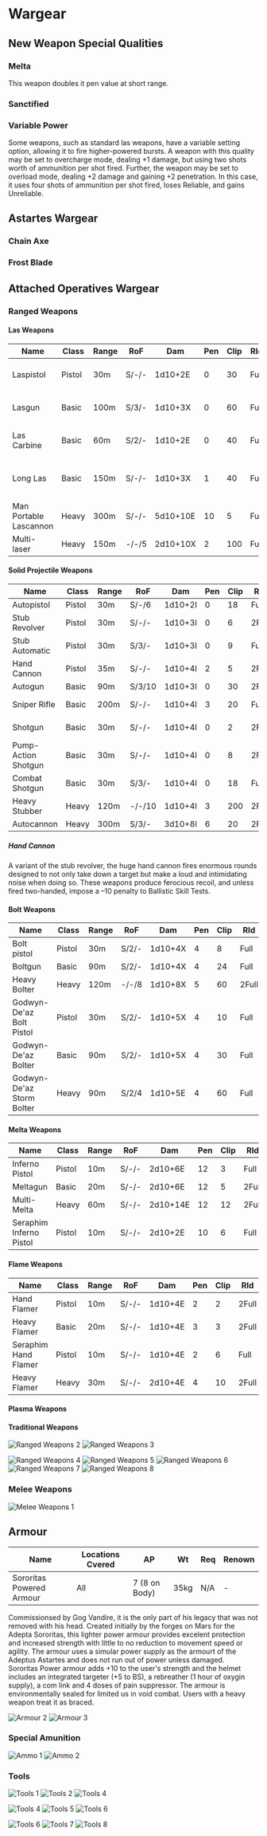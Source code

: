 # Wargear

## New Weapon Special Qualities

### Melta
This weapon doubles it pen value at short range.

### Sanctified

### Variable Power
Some weapons, such as standard las weapons, have a variable setting option, allowing it to fire higher-powered bursts. A weapon with this quality may be set to overcharge mode, dealing +1 damage, but using two shots worth of ammunition per shot fired. Further, the weapon may be set to overload mode, dealing +2 damage and gaining +2 penetration. In this case, it uses four shots of ammunition per shot fired, loses Reliable, and gains Unreliable.

## Astartes Wargear

### Chain Axe

### Frost Blade

## Attached Operatives Wargear

### Ranged Weapons
#### Las Weapons
|           Name           |  Class | Range |  RoF  |    Dam   | Pen | Clip |  Rld |               Special              |   Wt  |      Req     |     Renown    |
| ------------------------ | ------ | ----- | ----- | -------- | --- | ---- | ---- | ---------------------------------- | ----- | ------------ | ------------- |
| Laspistol                | Pistol |   30m | S/-/- |  1d10+2E |   0 |   30 | Full |           Variable Power, Reliable | 1.5kg |       2      |       -       |
| Lasgun                   |  Basic |  100m | S/3/- |  1d10+3X |   0 |   60 | Full |           Variable Power, Reliable |   4kg |       3      |       -       |
| Las Carbine              |  Basic |   60m | S/2/- |  1d10+2E |   0 |   40 | Full |           Variable Power, Reliable |  3kg  |       3      |       -       |
| Long Las                 |  Basic |  150m | S/-/- |  1d10+3X |   1 |   40 | Full | Variable Power, Accurate, Reliable | 4.5kg |       5      |       -       |
| Man Portable Lascannon   |  Heavy |  300m | S/-/- | 5d10+10E |  10 |    5 | Full |                                    |  55kg |      20      | Distinguished |
| Multi-laser              |  Heavy |  150m | -/-/5 | 2d10+10X |   2 |  100 | Full |                           Reliable |  35kg |      20.     |     Respected |


#### Solid Projectile Weapons
|           Name           |  Class | Range |   RoF  |    Dam   | Pen | Clip |   Rld |       Special      |   Wt  |      Req     |     Renown    |
| ------------------------ | ------ | ----- | ------ | -------- | --- | ---- | ----- | ------------------ | ----- | ------------ | ------------- |
| Autopistol               | Pistol |   30m |  S/-/6 |  1d10+2I |   0 |   18 |  Full |                    | 2.5kg |       2      |       -       |
| Stub Revolver            | Pistol |   30m |  S/-/- |  1d10+3I |   0 |    6 | 2Full |           Reliable |  1kg  |       1      |       -       |
| Stub Automatic           | Pistol |   30m |  S/3/- |  1d10+3I |   0 |    9 |  Full |                    | 1.5kg |       1      |       -       |
| Hand Cannon              | Pistol |   35m |  S/-/- |  1d10+4I |   2 |    5 | 2Full |                    |   5kg |       2      |       -       |
| Autogun                  |  Basic |   90m | S/3/10 |  1d10+3I |   0 |   30 | 2Full |                    | 3.5kg |       3      |       -       |
| Sniper Rifle             |  Basic |  200m |  S/-/- |  1d10+4I |   3 |   20 |  Full | Accurate, Reliable |   5kg |       5      |       -       |
| Shotgun                  |  Basic |   30m |  S/-/- |  1d10+4I |   0 |    2 | 2Full |  Scatter, Reliable |   5kg |       2      |       -       |
| Pump-Action Shotgun      |  Basic |   30m |  S/-/- |  1d10+4I |   0 |    8 | 2Full |            Scatter |   5kg |       2      |       -       |
| Combat Shotgun           |  Basic |   30m |  S/3/- |  1d10+4I |   0 |   18 |  Full |            Scatter | 6.5kg |       3      |       -       |
| Heavy Stubber            |  Heavy |  120m | -/-/10 |  1d10+4I |   3 |  200 | 2Full |                    |  35kg |       6      |       -       |
| Autocannon               |  Heavy |  300m | S/3/- |   3d10+8I |   6 |   20 | 2Full |           Reliable |  40kg |      20      | Distinguished |

##### Hand Cannon
A variant of the stub revolver, the huge hand cannon fires enormous rounds designed to not only take down a target but make a loud and intimidating noise when
doing so. These weapons produce ferocious recoil, and unless fired two-handed, impose a –10 penalty to Ballistic Skill Tests.

#### Bolt Weapons
|            Name           |  Class | Range |  RoF  |    Dam   | Pen | Clip |  Rld  |          Special         |   Wt  |      Req     |     Renown    |
| ------------------------- | ------ | ----- | ----- | -------- | --- | ---- | ----- | ------------------------ | ----- | ------------ | ------------- |
| Bolt pistol               | Pistol |   30m | S/2/- |  1d10+4X |   4 |    8 |  Full |                  Tearing | 3.5kg |       4      |        -      |
| Boltgun                   |  Basic |   90m | S/2/- |  1d10+4X |   4 |   24 |  Full |                  Tearing |   7kg |       4      |        -      |
| Heavy Bolter              |  Heavy |  120m | -/-/8 |  1d10+8X |   5 |   60 | 2Full |                  Tearing |  40kg |      20.     |     Respected |
| Godwyn-De'az Bolt Pistol  | Pistol |  30m  | S/2/- |  1d10+5X |   4 |   10 |  Full |        Tearing, Reliable |   3kg |       4      |     Respected |
| Godwyn-De'az Bolter       |  Basic |   90m | S/2/- |  1d10+5X |   4 |   30 |  Full |        Tearing, Reliable |   6kg |       4      |     Respected |
| Godwyn-De'az Storm Bolter |  Heavy |   90m | S/2/4 |  1d10+5E |   4 |   60 |  Full | Tearing, Reliable, Storm |  12kg |       8      |     Respected |

#### Melta Weapons
|            Name           |  Class | Range |  RoF  |    Dam   | Pen | Clip |  Rld  |          Special         |   Wt  |      Req     |     Renown    |
| ------------------------- | ------ | ----- | ----- | -------- | --- | ---- | ----- | ------------------------ | ----- | ------------ | ------------- |
| Inferno Pistol            | Pistol |   10m | S/-/- |  2d10+6E |  12 |   3  |  Full |                    Melta | 2.5kg |      25      |        Famed  |
| Meltagun                  |  Basic |   20m | S/-/- |  2d10+6E |  12 |   5  | 2Full |                    Melta |   8kg |      18      |     Respected |
| Multi-Melta               |  Heavy |   60m | S/-/- | 2d10+14E |  12 |  12  | 2Full |          Blast(1), Melta |  40kg |      25      |     Respected |
| Seraphim Inferno Pistol   | Pistol |   10m | S/-/- |  2d10+2E |  10 |   6  |  Full |         Melta, Reliable  |   2kg |      25      | Dintinguished |

#### Flame Weapons
|            Name           |  Class | Range |  RoF  |    Dam   | Pen | Clip |  Rld  |          Special         |   Wt  |      Req     |     Renown    |
| ------------------------- | ------ | ----- | ----- | -------- | --- | ---- | ----- | ------------------------ | ----- | ------------ | ------------- |
| Hand Flamer               | Pistol |   10m | S/-/- |  1d10+4E |   2 |   2  | 2Full |                   Flame  | 3.5kg |       5      |       -       |
| Heavy Flamer              |  Basic |   20m | S/-/- |  1d10+4E |   3 |   3  | 2Full |                   Flame  |   6kg |      11      |       -       |
| Seraphim Hand Flamer      | Pistol |   10m | S/-/- |  1d10+4E |   2 |   6  |  Full |                   Flame  |   2kg |      10      |     Respected |
| Heavy Flamer              |  Heavy |   30m | S/-/- |  2d10+4E |   4 |  10  | 2Full |                   Flame  |  45kg |      12      |       -       |

#### Plasma Weapons

#### Traditional Weapons

![Ranged Weapons 2](images/DHRangedWeapons1.png)
![Ranged Weapons 3](images/DHRangedWeapons2.png)

![Ranged Weapons 4](images/AscRangedWeapons1.png)
![Ranged Weapons 5](images/AscRangedWeapons2.png)
![Ranged Weapons 6](images/AscRangedWeapons3.png)
![Ranged Weapons 7](images/AscRangedWeapons4.png)
![Ranged Weapons 8](images/AscRangedWeapons5.png)

### Melee Weapons
![Melee Weapons 1](images/DHMeleeWeapons.png)

## Armour
|           Name           |  Locations Cvered |       AP      |   Wt |      Req     |     Renown    |
| ------------------------ | ----------------- | ------------- | ---- | ------------ | ------------- |
| Sororitas Powered Armour |          All      | 7 (8 on Body) | 35kg |      N/A     |       -       |

Commissionsed by Gog Vandire, it is the only part of his legacy that was not removed with his head. Created initially by the forges on Mars for the Adepta Sororitas, this lighter power armour provides excelent protection and increased strength with little to no reduction to movement speed or agility. The armour uses a simular power supply as the armourt of the Adeptus Astartes and does not run out of power unless damaged.  
Sororitas Power armour adds +10 to the user's strength and the helmet includes an integrated targeter (+5 to BS), a rebreather (1 hour of oxygin supply), a com link and 4 doses of pain suppressor. The armour is environmentally sealed for limited us in void combat. Users with a heavy weapon treat it as braced.

![Armour 2](images/AscShield1.png)
![Armour 3](images/AscShield2.png)

### Special Amunition
![Ammo 1](images/AscAmmo1.png)
![Ammo 2](images/AscAmmo2.png)

### Tools
![Tools 1](images/DHTools1.png)
![Tools 2](images/DHTools2.png)
![Tools 4](images/DHTools3.png)

![Tools 4](images/BoMToolsChapletEcclesiasticus.png)
![Tools 5](images/BoMMeleeWeapons.png)
![Tools 6](images/BoMTools2.png)

![Tools 6](images/AscBadgeOfOffice.png)
![Tools 7](images/AscGravChute.png)
![Tools 8](images/AscVindicareTools.png)
